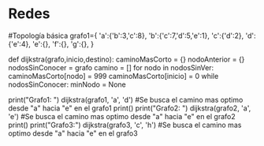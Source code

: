 # Redes

#Topología básica
grafo1={
'a':{'b':3,'c':8},
'b':{'c':7,'d':5,'e':1},
'c':{'d':2},
'd':{'e':4},
'e':{},
'f':{},
'g':{},
} 

def dijkstra(grafo,inicio,destino):
    caminoMasCorto = {} 
    nodoAnterior = {} 
    nodosSinConocer = grafo 
    camino = [] 
    for nodo in nodosSinVer:  
        caminoMasCorto[nodo] = 999
    caminoMasCorto[inicio] = 0
    while nodosSinConocer:
        minNodo = None



print("Grafo1: ")
dijkstra(grafo1, 'a', 'd') #Se busca el camino mas optimo desde "a" hacia "e" en el grafo1
print()
print("Grafo2: ")
dijkstra(grafo2, 'a', 'e') #Se busca el camino mas optimo desde "a" hacia "e" en el grafo2
print()
print("Grafo3:")
dijkstra(grafo3, 'c', 'h') #Se busca el camino mas optimo desde "a" hacia "e" en el grafo3
